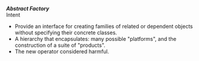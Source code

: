 ___Abstract Factory___  
Intent
*  Provide an interface for creating families of related or dependent objects without specifying their concrete classes.
*  A hierarchy that encapsulates: many possible "platforms", and the construction of a suite of "products".
*  The new operator considered harmful.
